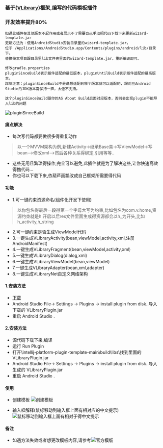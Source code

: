 ### 基于([VLibrary](https://github.com/oooo7777777/VLibrary))框架,编写的代码模板插件
### 开发效率提升80%

``` 
如遇此插件在其他版本不起作用或者展示不了需要自己手动把代码下载下来更新wizard-template.jar
更新方法为：使用AndroidStudio安装目录里的wizard-template.jar，
位于 /Applications/AndroidStudio.app/Contents/plugins/android/lib/目录下。
替换掉本项目跟目录里lib文件夹里面的wizard-template.jar，重新编译即可。

修改gradle.properties
pluginSinceBuild表示插件适配的最低版本，pluginUntilBuild表示插件适配的最高版本。
踩坑注意：pluginSinceBuild不是说想适配到哪个版本就可以适配的，跟对应Android Studio的JDK版本需保持一直，太低不支持。

这个pluginSinceBuild跟你的AS About Build后面对应版本，否则会出现plugin不能导入lib的问题

```
![pluginSinceBuild](https://images.gitee.com/uploads/images/2022/0617/110040_36adc398_699199.jpeg "781655431713.jpg")

#### 痛点解决
- 每次写代码都要做很多得重复动作
> 以一个MVVM架构为例,新建Activity-&gt;继承Base类-&gt;写ViewModel-&gt;写bean--&gt;修改xml--&gt;然后各种关系得绑定,引用等等..
- 这些无用且繁琐得操作,完全可以避免,此插件就是为了解决这些,让你快速高效得撸代码...
- 你也可以下载下来,依葫芦画瓢改成自己框架所需要得代码


#### 功能
- 1.可一键约束资源命名(组件化开发下使用)
> 以你包名得最后一段得第一个字母大写为约束,比如包名为com.v.home,资源约束就是h
> 开启以后res文件里面生成得资源都会以h_为开头,比如h_activity,h_string
- 2.可一键约束是否生成ViewModel代码
- 3.一键生成VLibraryActivity(bean,viewModel,activity,xml,注册AndroidManifest)
- 4.一键生成VLibraryFragment(bean,viewModel,activity,xml)
- 5.一键生成VLibraryDialog(dialog,xml)
- 6.一键生成VLibraryViewModel(bean,viewModel)
- 7.一键生成VLibraryAdapter(bean,xml,adapter)
- 8.一键生成VLibraryNet自定义网络架构


#### 1.安装方法
- [下载](https://github.com/oooo7777777/VLibraryPlugin/blob/master/VLibraryPlugin-3.0.6.jar) 
- Android Studio File-&gt; Settings -&gt; Plugins -&gt; install plugin from disk..导入下载的 VLibraryPlugin.jar
- 重启 Android Studio .

#### 2.安装方法
- 源代码下载下来,编译
- 运行 Run Plugin
- 打开\intellij-platform-plugin-template-main\build\libs\找到里面的VLibraryPlugin.jar
- Android Studio File-&gt; Settings -&gt; Plugins -&gt; install plugin from disk..导入生成的 VLibraryPlugin.jar
- 重启 Android Studio .


#### 使用
- 创建模板
![创建模板](https://images.gitee.com/uploads/images/2022/0617/110102_0686e614_699199.jpeg "791655432197.jpg")

- 输入框解释(鼠标移动到输入框上面有相对应的中文提示)
![鼠标移动到输入框上面有相对于得中文提示](https://images.gitee.com/uploads/images/2022/0617/110053_b5e85fb8_699199.jpeg "801655432238.jpg")

#### 备注
- 如遇方法失效或者想更改模板内容,请参考![官方模版](https://android.googlesource.com/platform/tools/base/+/refs/heads/studio-master-dev/wizard/template-impl/src/com/android/tools/idea/wizard/template/impl?autodive=0%2F%2F%2F%2F&fbclid=IwAR31Nz7layKWFaR7RH8WAmI67gqf82e30r1ebgoqmrpXZVkaO9eweBCsrtw%2F%2F%2F%2F%2F)



